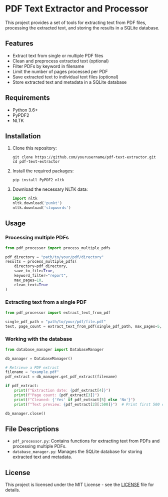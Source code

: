 # PDF Text Extractor and Processor

This project provides a set of tools for extracting text from PDF files, processing the extracted text, and storing the results in a SQLite database.

## Features

- Extract text from single or multiple PDF files
- Clean and preprocess extracted text (optional)
- Filter PDFs by keyword in filename
- Limit the number of pages processed per PDF
- Save extracted text to individual text files (optional)
- Store extracted text and metadata in a SQLite database

## Requirements

- Python 3.6+
- PyPDF2
- NLTK

## Installation

1. Clone this repository:
   ```
   git clone https://github.com/yourusername/pdf-text-extractor.git
   cd pdf-text-extractor
   ```

2. Install the required packages:
   ```
   pip install PyPDF2 nltk
   ```

3. Download the necessary NLTK data:
   ```python
   import nltk
   nltk.download('punkt')
   nltk.download('stopwords')
   ```

## Usage

### Processing multiple PDFs

```python
from pdf_processor import process_multiple_pdfs

pdf_directory = "path/to/your/pdf/directory"
results = process_multiple_pdfs(
    directory=pdf_directory,
    save_to_file=True,
    keyword_filter="report",
    max_pages=10,
    clean_text=True
)
```

### Extracting text from a single PDF

```python
from pdf_processor import extract_text_from_pdf

single_pdf_path = "path/to/your/pdf/file.pdf"
text, page_count = extract_text_from_pdf(single_pdf_path, max_pages=5, clean_text=True)
```

### Working with the database

```python
from database_manager import DatabaseManager

db_manager = DatabaseManager()

# Retrieve a PDF extract
filename = "example.pdf"
pdf_extract = db_manager.get_pdf_extract(filename)

if pdf_extract:
    print(f"Extraction date: {pdf_extract[4]}")
    print(f"Page count: {pdf_extract[3]}")
    print(f"Cleaned: {'Yes' if pdf_extract[5] else 'No'}")
    print(f"Text preview: {pdf_extract[2][:500]}")  # Print first 500 characters

db_manager.close()
```

## File Descriptions

- `pdf_processor.py`: Contains functions for extracting text from PDFs and processing multiple PDFs.
- `database_manager.py`: Manages the SQLite database for storing extracted text and metadata.

## License

This project is licensed under the MIT License - see the [LICENSE](LICENSE) file for details.
